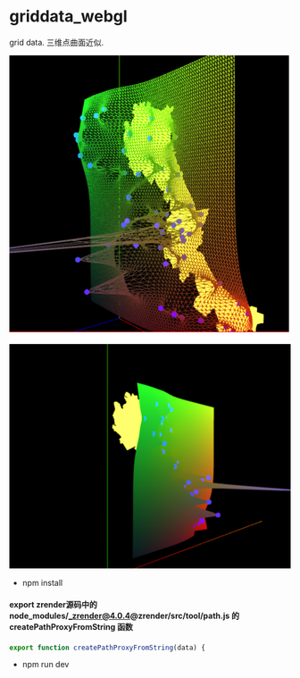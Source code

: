 # griddata_webgl
grid data. 三维点曲面近似.  

![](./doc/grid.png)
![](./doc/surface.png)
* npm install  
#### export  zrender源码中的 node_modules/_zrender@4.0.4@zrender/src/tool/path.js 的 createPathProxyFromString 函数  
``` javascript  
export function createPathProxyFromString(data) {
```  
* npm run dev
